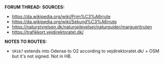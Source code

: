 ﻿**FORUM THREAD:**
**SOURCES:**
- https://da.wikipedia.org/wiki/Prim%C3%A6rrute
- https://da.wikipedia.org/wiki/Sekund%C3%A6rrute
- https://naturstyrelsen.dk/naturoplevelser/naturguider/margueritruten
- https://trafikkort.vejdirektoratet.dk/


**NOTES TO ROUTES:**
- `SR167` extends into Odense to O2 according to vejdirektoratet.dk/ + OSM but it's not signed. Not in HB.
